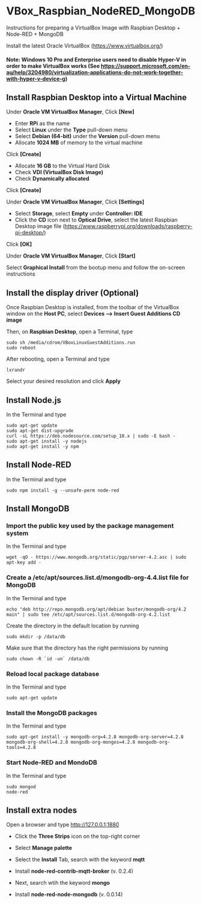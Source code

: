 # VBox_Raspbian_NodeRED_MongoDB
Instructions for preparing a VirtualBox Image with Raspbian Desktop + Node-RED + MongoDB

Install the latest Oracle VirtualBox (https://www.virtualbox.org/)

#### Note: Windows 10 Pro and Enterprise users need to disable Hyper-V in order to make VirtualBox works (See https://support.microsoft.com/en-au/help/3204980/virtualization-applications-do-not-work-together-with-hyper-v-device-g)
 
## Install Raspbian Desktop into a Virtual Machine

Under **Oracle VM VirtualBox Manager**, Click **[New]**

 * Enter **RPi** as the name
 * Select **Linux** under the **Type** pull-down menu
 * Select **Debian (64-bit)** under the **Version** pull-down menu
 * Allocate **1024 MB** of memory to the virtual machine

Click **[Create]**

 * Allocate **16 GB** to the Virtual Hard Disk
 * Check **VDI (VirtualBox Disk Image)**
 * Check **Dynamically allocated**
 
Click **[Create]**

Under **Oracle VM VirtualBox Manager**, Click **[Settings]**

 * Select **Storage**, select **Empty** under **Controller: IDE**
 * Click the **CD** icon next to **Optical Drive**, select the latest Raspbian Desktop image file (https://www.raspberrypi.org/downloads/raspberry-pi-desktop/)

Click **[OK]**

Under **Oracle VM VirtualBox Manager**, Click **[Start]**

Select **Graphical Install** from the bootup menu and follow the on-screen instructions

## Install the display driver (Optional)

Once Raspbian Desktop is installed, from the toolbar of the VirtualBox window on the **Host PC**, select **Devices --> Insert Guest Additions CD image**

Then, on **Raspbian Desktop**, open a Terminal, type
```
sudo sh /media/cdrom/VBoxLinuxGuestAdditions.run
sudo reboot
```
After rebooting, open a Terminal and type
```
lxrandr
```
Select your desired resolution and click **Apply**

## Install Node.js

In the Terminal and type
```
sudo apt-get update
sudo apt-get dist-upgrade
curl -sL https://deb.nodesource.com/setup_10.x | sudo -E bash -
sudo apt-get install -y nodejs
sudo apt-get install -y npm
```

## Install Node-RED

In the Terminal and type
```
sudo npm install -g --unsafe-perm node-red
```

## Install MongoDB

### Import the public key used by the package management system

In the Terminal and type
```
wget -qO - https://www.mongodb.org/static/pgp/server-4.2.asc | sudo apt-key add -
```

### Create a /etc/apt/sources.list.d/mongodb-org-4.4.list file for MongoDB

In the Terminal and type
```
echo "deb http://repo.mongodb.org/apt/debian buster/mongodb-org/4.2 main" | sudo tee /etc/apt/sources.list.d/mongodb-org-4.2.list
```

Create the directory in the default location by running 
```
sudo mkdir -p /data/db
```
Make sure that the directory has the right permissions by running
```
sudo chown -R `id -un` /data/db
```

### Reload local package database

In the Terminal and type
```
sudo apt-get update
```

### Install the MongoDB packages

In the Terminal and type
```
sudo apt-get install -y mongodb-org=4.2.8 mongodb-org-server=4.2.8 mongodb-org-shell=4.2.8 mongodb-org-mongos=4.2.8 mongodb-org-tools=4.2.8
```

### Start Node-RED and MondoDB

In the Terminal and type
```
sudo mongod
node-red
```

## Install extra nodes
Open a browser and type http://127.0.0.1:1880

* Click the **Three Strips** icon on the top-right corner
* Select **Manage palette** 
* Select the **Install** Tab, search with the keyword **mqtt** 
* Install **node-red-contrib-mqtt-broker** (v. 0.2.4)

* Next, search wtih the keyword **mongo** 
* Install **node-red-node-mongodb** (v. 0.0.14)



